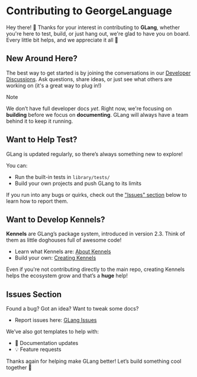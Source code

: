 # Contributing to GeorgeLanguage

Hey there! 👋 Thanks for your interest in contributing to **GLang**, whether you're here to test, build, or just hang out, we're glad to have you on board. Every little bit helps, and we appreciate it all 🙏

## New Around Here?

The best way to get started is by joining the conversations in our [Developer Discussions](https://github.com/mpsoftwarefoundation/GeorgeLanguage/discussions/categories/developers-discussion).
Ask questions, share ideas, or just see what others are working on (it's a great way to plug in!)

> [!NOTE]
> We don’t have full developer docs _yet_. Right now, we're focusing on **building** before we focus on **documenting**. GLang will always have a team behind it to keep it running.

## Want to Help Test?

GLang is updated regularly, so there’s always something new to explore!

You can:
- Run the built-in tests in `library/tests/`
- Build your own projects and push GLang to its limits

If you run into any bugs or quirks, check out the ["Issues" section](<CONTRIBUTING#Issues Section>) below to learn how to report them.

## Want to Develop Kennels?

**Kennels** are GLang’s package system, introduced in version 2.3. Think of them as little doghouses full of awesome code!

- Learn what Kennels are: [About Kennels](https://sites.google.com/view/george-lang/documentation/standard-docs/kennels/about-kennels)
- Build your own: [Creating Kennels](https://sites.google.com/view/george-lang/documentation/standard-docs/kennels/creating-kennels)

Even if you're not contributing directly to the main repo, creating Kennels helps the ecosystem grow and that’s a **huge** help!

## Issues Section

Found a bug? Got an idea? Want to tweak some docs?

- Report issues here: [GLang Issues](https://github.com/mpsoftwarefoundation/GeorgeLanguage/issues)

We’ve also got templates to help with:
- 📝 Documentation updates
- 💡 Feature requests

Thanks again for helping make GLang better! Let’s build something cool together 👊
